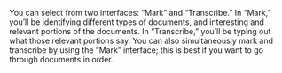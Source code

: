 You can select from two interfaces: “Mark” and “Transcribe.” In “Mark,” you’ll be identifying different types of documents, and interesting and relevant portions of the documents. In “Transcribe,” you’ll be typing out what those relevant portions say. You can also simultaneously mark and transcribe by using the “Mark” interface; this is best if you want to go through documents in order.